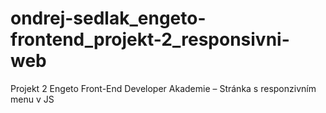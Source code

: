 # ondrej-sedlak_engeto-frontend_projekt-2_responsivni-web
Projekt 2 Engeto Front-End Developer Akademie – Stránka s responzivním menu v JS
